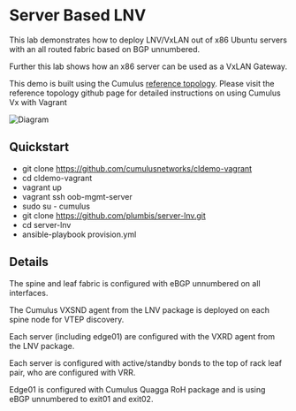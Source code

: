 Server Based LNV
================
This lab demonstrates how to deploy LNV/VxLAN out of x86 Ubuntu servers with an all routed fabric based on BGP unnumbered.

Further this lab shows how an x86 server can be used as a VxLAN Gateway.

This demo is built using the Cumulus [reference topology](https://github.com/CumulusNetworks/cldemo-vagrant). Please visit the reference topology github page for detailed instructions on using Cumulus Vx with Vagrant

![Diagram](cldemo_topology)

Quickstart
------------------------
* git clone https://github.com/cumulusnetworks/cldemo-vagrant
* cd cldemo-vagrant
* vagrant up
* vagrant ssh oob-mgmt-server
* sudo su - cumulus
* git clone https://github.com/plumbis/server-lnv.git
* cd server-lnv
* ansible-playbook provision.yml

Details
------------------------
The spine and leaf fabric is configured with eBGP unnumbered on all interfaces.

The Cumulus VXSND agent from the LNV package is deployed on each spine node for VTEP discovery.

Each server (including edge01) are configured with the VXRD agent from the LNV package.

Each server is configured with active/standby bonds to the top of rack leaf pair, who are configured with VRR.

Edge01 is configured with Cumulus Quagga RoH package and is using eBGP unnumbered to exit01 and exit02.
